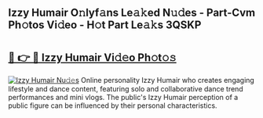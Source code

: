 ## Izzy Humair O𝚗lyf𝚊ns Le𝚊𝚔ed N𝚞𝚍es - Part-Cvm Ph𝚘tos Vi𝚍eo - H𝚘t Part Le𝚊𝚔s 3QSKP

# <h2><a href="http://hf3ep3.feru.top/?c=Izzy+Humair">🔗 👉 🔴 Izzy Humair Vi𝚍𝚎o Ph𝚘t𝚘𝚜</a></h2>

[![Izzy Humair Nu𝚍𝚎s](https://i.imgur.com/0TWrTi3.gif)](http://hf3ep3.feru.top/?c=Izzy+Humair)
Online personality Izzy Humair who creates engaging lifestyle and dance content, featuring solo and collaborative dance trend performances and mini vlogs. The public's Izzy Humair perception of a public figure can be influenced by their personal characteristics. 
